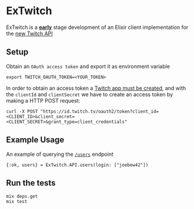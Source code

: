 # ExTwitch

ExTwitch is a [**early**](scratchpad.md) stage development of an Elixir client implementation for the [new Twitch API](https://dev.twitch.tv/docs/api/)

## Setup

Obtain an `OAuth access token` and export it as environment variable

```
export TWITCH_OAUTH_TOKEN=<YOUR_TOKEN>
```

In order to obtain an access token a [Twitch app must be created](https://dev.twitch.tv/dashboard/apps/create), and with the `clientId` and `clientSecret` we have to create an access token by making a HTTP POST request:

```
curl -X POST "https://id.twitch.tv/oauth2/token?client_id=<CLIENT_ID>&client_secret=<CLIENT_SECRET>&grant_type=client_credentials"
```

## Example Usage

An example of querying the [`/users`](https://dev.twitch.tv/docs/api/reference/#get-users) endpoint

```
{:ok, users} = ExTwitch.API.users(login: ["joebew42"])
```

## Run the tests

```
mix deps.get
mix test
```
